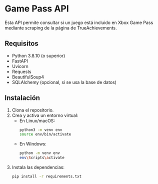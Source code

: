 # Game Pass API

Esta API permite consultar si un juego está incluido en Xbox Game Pass mediante scraping de la página de TrueAchievements.

## Requisitos

- Python 3.8.10 (o superior)
- FastAPI
- Uvicorn
- Requests
- BeautifulSoup4
- SQLAlchemy (opcional, si se usa la base de datos)

## Instalación

1. Clona el repositorio.
2. Crea y activa un entorno virtual:
   - En Linux/macOS:
     ```bash
     python3 -m venv env
     source env/bin/activate
     ```
   - En Windows:
     ```bash
     python -m venv env
     env\Scripts\activate
     ```
3. Instala las dependencias:
   ```bash
   pip install -r requirements.txt

